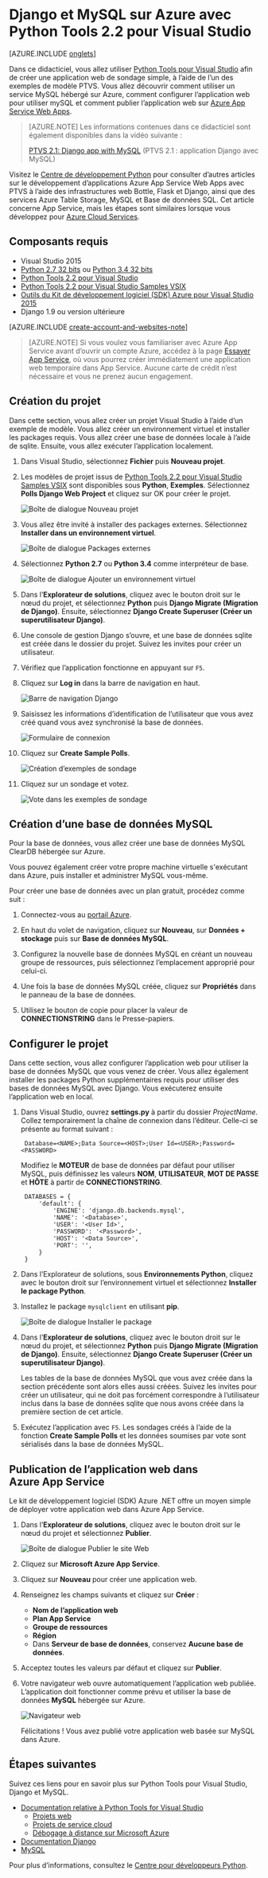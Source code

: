 <properties 
	pageTitle="Django et MySQL sur Azure avec Python Tools 2.2 pour Visual Studio" 
	description="Découvrez comment utiliser Python Tools pour Visual Studio afin de créer une application Django qui stocke les données dans une instance de base de données MySQL et de la déployer sur Azure App Service Web Apps." 
	services="app-service\web" 
	documentationCenter="python" 
	authors="huguesv" 
	manager="wpickett" 
	editor=""/>

<tags 
	ms.service="app-service-web" 
	ms.workload="web" 
	ms.tgt_pltfrm="na" 
	ms.devlang="python"
	ms.topic="get-started-article" 
	ms.date="07/07/2016"
	ms.author="huvalo"/>

# Django et MySQL sur Azure avec Python Tools 2.2 pour Visual Studio 

[AZURE.INCLUDE [onglets](../../includes/app-service-web-get-started-nav-tabs.md)]

Dans ce didacticiel, vous allez utiliser [Python Tools pour Visual Studio](PTVS) afin de créer une application web de sondage simple, à l’aide de l’un des exemples de modèle PTVS. Vous allez découvrir comment utiliser un service MySQL hébergé sur Azure, comment configurer l’application web pour utiliser mySQL et comment publier l’application web sur [Azure App Service Web Apps](http://go.microsoft.com/fwlink/?LinkId=529714).

> [AZURE.NOTE] Les informations contenues dans ce didacticiel sont également disponibles dans la vidéo suivante :
> 
> [PTVS 2.1: Django app with MySQL][video] \(PTVS 2.1 : application Django avec MySQL)

Visitez le [Centre de développement Python] pour consulter d’autres articles sur le développement d’applications Azure App Service Web Apps avec PTVS à l’aide des infrastructures web Bottle, Flask et Django, ainsi que des services Azure Table Storage, MySQL et Base de données SQL. Cet article concerne App Service, mais les étapes sont similaires lorsque vous développez pour [Azure Cloud Services].

## Composants requis

 - Visual Studio 2015
 - [Python 2.7 32 bits] ou [Python 3.4 32 bits]
 - [Python Tools 2.2 pour Visual Studio]
 - [Python Tools 2.2 pour Visual Studio Samples VSIX]
 - [Outils du Kit de développement logiciel (SDK) Azure pour Visual Studio 2015]
 - Django 1.9 ou version ultérieure

[AZURE.INCLUDE [create-account-and-websites-note](../../includes/create-account-and-websites-note.md)]

<!-- This note should not render as part of the the previous include. -->

> [AZURE.NOTE] Si vous voulez vous familiariser avec Azure App Service avant d’ouvrir un compte Azure, accédez à la page [Essayer App Service](http://go.microsoft.com/fwlink/?LinkId=523751), où vous pourrez créer immédiatement une application web temporaire dans App Service. Aucune carte de crédit n’est nécessaire et vous ne prenez aucun engagement.

## Création du projet

Dans cette section, vous allez créer un projet Visual Studio à l’aide d’un exemple de modèle. Vous allez créer un environnement virtuel et installer les packages requis. Vous allez créer une base de données locale à l’aide de sqlite. Ensuite, vous allez exécuter l’application localement.

1. Dans Visual Studio, sélectionnez **Fichier** puis **Nouveau projet**.

1. Les modèles de projet issus de [Python Tools 2.2 pour Visual Studio Samples VSIX] sont disponibles sous **Python**, **Exemples**. Sélectionnez **Polls Django Web Project** et cliquez sur OK pour créer le projet.

    ![Boîte de dialogue Nouveau projet](./media/web-sites-python-ptvs-django-mysql/PollsDjangoNewProject.png)

1. Vous allez être invité à installer des packages externes. Sélectionnez **Installer dans un environnement virtuel**.

    ![Boîte de dialogue Packages externes](./media/web-sites-python-ptvs-django-mysql/PollsDjangoExternalPackages.png)

1. Sélectionnez **Python 2.7** ou **Python 3.4** comme interpréteur de base.

    ![Boîte de dialogue Ajouter un environnement virtuel](./media/web-sites-python-ptvs-django-mysql/PollsCommonAddVirtualEnv.png)

1. Dans l’**Explorateur de solutions**, cliquez avec le bouton droit sur le nœud du projet, et sélectionnez **Python** puis **Django Migrate (Migration de Django)**. Ensuite, sélectionnez **Django Create Superuser (Créer un superutilisateur Django)**.

1. Une console de gestion Django s’ouvre, et une base de données sqlite est créée dans le dossier du projet. Suivez les invites pour créer un utilisateur.

1. Vérifiez que l’application fonctionne en appuyant sur `F5`.

1. Cliquez sur **Log in** dans la barre de navigation en haut.

    ![Barre de navigation Django](./media/web-sites-python-ptvs-django-mysql/PollsDjangoCommonBrowserLocalMenu.png)

1. Saisissez les informations d’identification de l’utilisateur que vous avez créé quand vous avez synchronisé la base de données.

    ![Formulaire de connexion](./media/web-sites-python-ptvs-django-mysql/PollsDjangoCommonBrowserLocalLogin.png)

1. Cliquez sur **Create Sample Polls**.

    ![Création d’exemples de sondage](./media/web-sites-python-ptvs-django-mysql/PollsDjangoCommonBrowserNoPolls.png)

1. Cliquez sur un sondage et votez.

    ![Vote dans les exemples de sondage](./media/web-sites-python-ptvs-django-mysql/PollsDjangoSqliteBrowser.png)

## Création d’une base de données MySQL

Pour la base de données, vous allez créer une base de données MySQL ClearDB hébergée sur Azure.

Vous pouvez également créer votre propre machine virtuelle s'exécutant dans Azure, puis installer et administrer MySQL vous-même.

Pour créer une base de données avec un plan gratuit, procédez comme suit :

1. Connectez-vous au [portail Azure].

1. En haut du volet de navigation, cliquez sur **Nouveau**, sur **Données + stockage** puis sur **Base de données MySQL**.

1. Configurez la nouvelle base de données MySQL en créant un nouveau groupe de ressources, puis sélectionnez l’emplacement approprié pour celui-ci.

1. Une fois la base de données MySQL créée, cliquez sur **Propriétés** dans le panneau de la base de données.

1. Utilisez le bouton de copie pour placer la valeur de **CONNECTIONSTRING** dans le Presse-papiers.

## Configurer le projet

Dans cette section, vous allez configurer l’application web pour utiliser la base de données MySQL que vous venez de créer. Vous allez également installer les packages Python supplémentaires requis pour utiliser des bases de données MySQL avec Django. Vous exécuterez ensuite l’application web en local.

1. Dans Visual Studio, ouvrez **settings.py** à partir du dossier *ProjectName*. Collez temporairement la chaîne de connexion dans l’éditeur. Celle-ci se présente au format suivant :

        Database=<NAME>;Data Source=<HOST>;User Id=<USER>;Password=<PASSWORD>

    Modifiez le **MOTEUR** de base de données par défaut pour utiliser MySQL, puis définissez les valeurs **NOM**, **UTILISATEUR**, **MOT DE PASSE** et **HÔTE** à partir de **CONNECTIONSTRING**.

        DATABASES = {
            'default': {
                'ENGINE': 'django.db.backends.mysql',
                'NAME': '<Database>',
                'USER': '<User Id>',
                'PASSWORD': '<Password>',
                'HOST': '<Data Source>',
                'PORT': '',
            }
        }


1. Dans l’Explorateur de solutions, sous **Environnements Python**, cliquez avec le bouton droit sur l’environnement virtuel et sélectionnez **Installer le package Python**.

1. Installez le package `mysqlclient` en utilisant **pip**.

    ![Boîte de dialogue Installer le package](./media/web-sites-python-ptvs-django-mysql/PollsDjangoMySQLInstallPackage.png)

1. Dans l’**Explorateur de solutions**, cliquez avec le bouton droit sur le nœud du projet, et sélectionnez **Python** puis **Django Migrate (Migration de Django)**. Ensuite, sélectionnez **Django Create Superuser (Créer un superutilisateur Django)**.

    Les tables de la base de données MySQL que vous avez créée dans la section précédente sont alors elles aussi créées. Suivez les invites pour créer un utilisateur, qui ne doit pas forcément correspondre à l’utilisateur inclus dans la base de données sqlite que nous avons créée dans la première section de cet article.

1. Exécutez l’application avec `F5`. Les sondages créés à l’aide de la fonction **Create Sample Polls** et les données soumises par vote sont sérialisés dans la base de données MySQL.

## Publication de l’application web dans Azure App Service

Le kit de développement logiciel (SDK) Azure .NET offre un moyen simple de déployer votre application web dans Azure App Service.

1. Dans l’**Explorateur de solutions**, cliquez avec le bouton droit sur le nœud du projet et sélectionnez **Publier**.

    ![Boîte de dialogue Publier le site Web](./media/web-sites-python-ptvs-django-mysql/PollsCommonPublishWebSiteDialog.png)

1. Cliquez sur **Microsoft Azure App Service**.

1. Cliquez sur **Nouveau** pour créer une application web.

1. Renseignez les champs suivants et cliquez sur **Créer** :
	- **Nom de l’application web**
	- **Plan App Service**
	- **Groupe de ressources**
	- **Région**
	- Dans **Serveur de base de données**, conservez **Aucune base de données**.

1. Acceptez toutes les valeurs par défaut et cliquez sur **Publier**.

1. Votre navigateur web ouvre automatiquement l’application web publiée. L’application doit fonctionner comme prévu et utiliser la base de données **MySQL** hébergée sur Azure.

    ![Navigateur web](./media/web-sites-python-ptvs-django-mysql/PollsDjangoAzureBrowser.png)

    Félicitations ! Vous avez publié votre application web basée sur MySQL dans Azure.

## Étapes suivantes

Suivez ces liens pour en savoir plus sur Python Tools pour Visual Studio, Django et MySQL.

- [Documentation relative à Python Tools for Visual Studio]
  - [Projets web]
  - [Projets de service cloud]
  - [Débogage à distance sur Microsoft Azure]
- [Documentation Django]
- [MySQL]

Pour plus d’informations, consultez le [Centre pour développeurs Python](/develop/python/).

<!--Link references-->

[Centre de développement Python]: /develop/python/
[Azure Cloud Services]: ../cloud-services-python-ptvs.md

<!--External Link references-->

[portail Azure]: https://portal.azure.com
[Python Tools for Visual Studio]: http://aka.ms/ptvs
[Python Tools 2.2 pour Visual Studio]: http://go.microsoft.com/fwlink/?LinkID=624025
[Python Tools 2.2 pour Visual Studio Samples VSIX]: http://go.microsoft.com/fwlink/?LinkID=624025
[Outils du Kit de développement logiciel (SDK) Azure pour Visual Studio 2015]: http://go.microsoft.com/fwlink/?LinkId=518003
[Python 2.7 32 bits]: http://go.microsoft.com/fwlink/?LinkId=517190
[Python 3.4 32 bits]: http://go.microsoft.com/fwlink/?LinkId=517191
[Documentation relative à Python Tools for Visual Studio]: http://aka.ms/ptvsdocs
[Débogage à distance sur Microsoft Azure]: http://go.microsoft.com/fwlink/?LinkId=624026
[Projets web]: http://go.microsoft.com/fwlink/?LinkId=624027
[Projets de service cloud]: http://go.microsoft.com/fwlink/?LinkId=624028
[Documentation Django]: https://www.djangoproject.com/
[MySQL]: http://www.mysql.com/
[video]: http://youtu.be/oKCApIrS0Lo

<!---HONumber=AcomDC_0713_2016-->